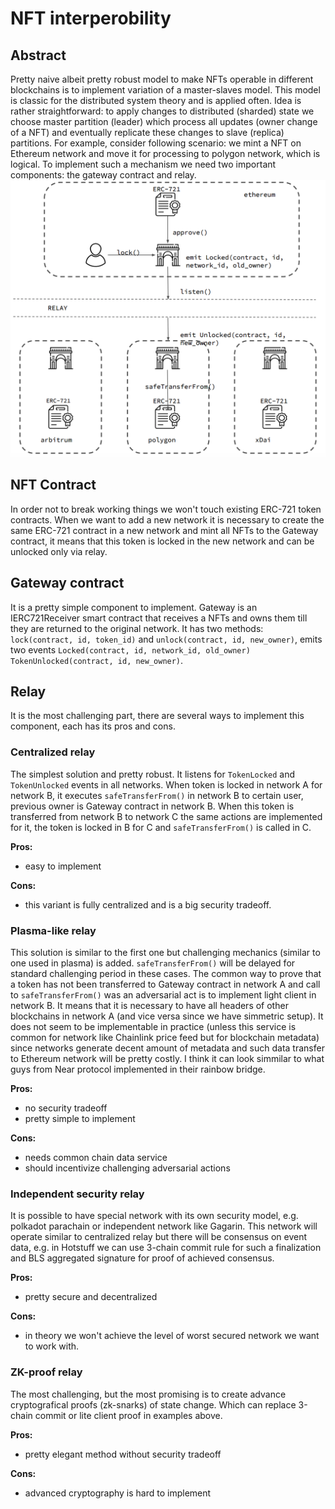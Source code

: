 # NFT interperobility
## Abstract
Pretty naive albeit pretty robust model to make NFTs operable in different blockchains is to implement variation of a master-slaves model. This model is classic for  the distributed system theory and is applied often. Idea is rather straightforward: to apply changes to distributed (sharded) state we choose master partition (leader) which process all updates (owner change of a NFT) and eventually replicate these changes to slave (replica) partitions. 
For example, consider following scenario: we mint a NFT on Ethereum network and move it for processing to polygon network, which is logical. To implement such a mechanism we need two important components: the gateway contract and relay. 
![alt-text](scheme1.png)

## NFT Contract
In order not to break working things we won't touch existing ERC-721 token contracts. When we want to add a new network it is necessary to create the same ERC-721 contract in a new network and mint all NFTs to the Gateway contract, it means that this token is locked in the new network and can be unlocked only via relay.

## Gateway contract
It is a pretty simple component to implement. Gateway is an IERC721Receiver smart contract that receives a NFTs and owns them till they are returned to the original network. 
It has two methods: `lock(contract, id, token_id)` and `unlock(contract, id, new_owner)`, emits two events `Locked(contract, id, network_id, old_owner)` `TokenUnlocked(contract, id, new_owner)`. 

## Relay
It is the most challenging part, there are several ways to implement this component, each has its pros and cons.

### Centralized relay
The simplest solution and pretty robust. It listens for `TokenLocked` and `TokenUnlocked` events in all networks. When token is locked in network A for network B, it executes `safeTransferFrom()` in network B to certain user, previous owner is Gateway contract in network B. When this token is transferred from network B to network C the same actions are implemented for it, the token is locked in B for C and `safeTransferFrom()` is called in C.

**Pros:** 
* easy to implement

**Cons:** 
* this variant is fully centralized and is a big security tradeoff.

### Plasma-like relay
This solution is similar to the first one but challenging mechanics (similar to one used in plasma) is added. `safeTransferFrom()` will be delayed for standard  challenging period in these cases. The common way to prove that a token has not been transferred to Gateway contract in network A and call to `safeTransferFrom()` was an adversarial act is to implement light client in network B. It means that it is necessary to have all headers of other blockchains in network A (and vice versa since we have simmetric setup). It does not seem to be implementable in practice (unless this service is common for network like Chainlink price feed but for blockchain metadata) since networks generate decent amount of metadata and such data transfer to Ethereum network will be pretty costly. I think it can look  simmilar to what guys from Near protocol implemented in their rainbow bridge.

**Pros:** 
* no security tradeoff 
* pretty simple to implement

**Cons:** 
* needs common chain data service
* should incentivize challenging adversarial actions

### Independent security relay
It is possible to have special network with its own security model, e.g. polkadot parachain or independent network like Gagarin. This network will operate similar to centralized relay but there will be consensus on event data, e.g. in Hotstuff we can use 3-chain commit rule for such a finalization and BLS aggregated signature for proof of achieved consensus. 

**Pros:**
* pretty secure and decentralized

**Cons:**
* in theory we won't achieve the level of worst secured network we want to work with.

### ZK-proof relay
The most challenging, but the most promising is to create advance cryptografical proofs (zk-snarks) of state change. Which can replace 3-chain commit or lite client proof in examples above.

**Pros:** 
* pretty elegant method without security tradeoff

**Cons:**
* advanced cryptography is hard to implement 

